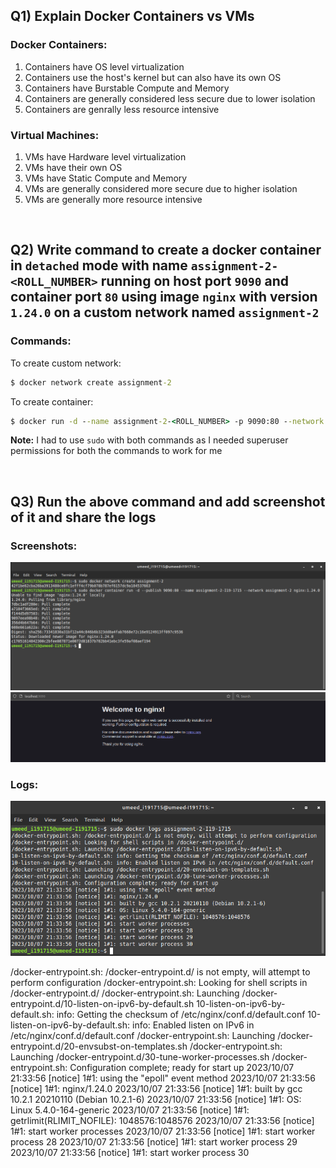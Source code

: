 ## Q1) Explain Docker Containers vs VMs

### Docker Containers:
1. Containers have OS level virtualization
2. Containers use the host's kernel but can also have its own OS
3. Containers have Burstable Compute and Memory
4. Containers are generally considered less secure due to lower isolation
5. Containers are genrally less resource intensive 

### Virtual Machines:
1. VMs have Hardware level virtualization
2. VMs have their own OS
3. VMs have Static Compute and Memory
4. VMs are generally considered more secure due to higher isolation
5. VMs are generally more resource intensive

<br>

## Q2) Write command to create a docker container in `detached` mode with name `assignment-2-<ROLL_NUMBER>` running on host port `9090` and container port `80` using image `nginx` with version `1.24.0` on a custom network named `assignment-2`

### Commands:

To create custom network:
```cmd
$ docker network create assignment-2
```

To create container:
```cmd
$ docker run -d --name assignment-2-<ROLL_NUMBER> -p 9090:80 --network assignment-2 nginx:1.24.0
```

**Note:** I had to use `sudo` with both commands as I needed superuser permissions for both the commands to work for me

<br>

## Q3) Run the above command and add screenshot of it and share the logs

### Screenshots:
![1](<docker_run.PNG>)
![2](<nginx.PNG>)

### Logs:
![3](<logs.PNG>)

/docker-entrypoint.sh: /docker-entrypoint.d/ is not empty, will attempt to perform configuration
/docker-entrypoint.sh: Looking for shell scripts in /docker-entrypoint.d/
/docker-entrypoint.sh: Launching /docker-entrypoint.d/10-listen-on-ipv6-by-default.sh
10-listen-on-ipv6-by-default.sh: info: Getting the checksum of /etc/nginx/conf.d/default.conf
10-listen-on-ipv6-by-default.sh: info: Enabled listen on IPv6 in /etc/nginx/conf.d/default.conf
/docker-entrypoint.sh: Launching /docker-entrypoint.d/20-envsubst-on-templates.sh
/docker-entrypoint.sh: Launching /docker-entrypoint.d/30-tune-worker-processes.sh
/docker-entrypoint.sh: Configuration complete; ready for start up
2023/10/07 21:33:56 [notice] 1#1: using the "epoll" event method
2023/10/07 21:33:56 [notice] 1#1: nginx/1.24.0
2023/10/07 21:33:56 [notice] 1#1: built by gcc 10.2.1 20210110 (Debian 10.2.1-6) 
2023/10/07 21:33:56 [notice] 1#1: OS: Linux 5.4.0-164-generic
2023/10/07 21:33:56 [notice] 1#1: getrlimit(RLIMIT_NOFILE): 1048576:1048576
2023/10/07 21:33:56 [notice] 1#1: start worker processes
2023/10/07 21:33:56 [notice] 1#1: start worker process 28
2023/10/07 21:33:56 [notice] 1#1: start worker process 29
2023/10/07 21:33:56 [notice] 1#1: start worker process 30
